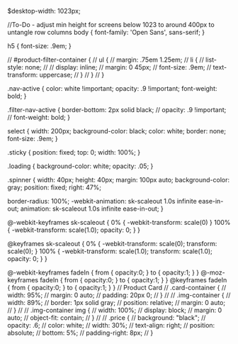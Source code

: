 <!-- @import "~foundation-sites/scss/foundation.scss";
// @import "./nav.scss";
@include foundation-everything; -->

$desktop-width: 1023px;

//To-Do - adjust min height for screens below 1023 to around 400px to untangle row columns
body {
  font-family: 'Open Sans', sans-serif;
}

h5 {
  font-size: .9em;
}


// #product-filter-container {
//   ul {
//     margin: .75em 1.25em;
//     li {
//       list-style: none;
//       // display: inline;
//       margin: 0 45px;
//       font-size: .9em;
//       text-transform: uppercase;
//     }
//   }
// }

.nav-active {
  color: white !important;
  opacity: .9 !important;
  font-weight: bold;
}

.filter-nav-active {
  border-bottom: 2px solid black;
  // opacity: .9 !important;
  // font-weight: bold;
}

select {
  width: 200px;
  background-color: black;
  color: white;
  border: none;
  font-size: .9em;
}

.sticky {
  position: fixed;
  top: 0;
  width: 100%;
}

.loading {
  background-color: white;
  opacity: .05;
}

.spinner {
  width: 40px;
  height: 40px;
  margin: 100px auto;
  background-color: gray;
  position: fixed;
  right: 47%;

  border-radius: 100%;
  -webkit-animation: sk-scaleout 1.0s infinite ease-in-out;
  animation: sk-scaleout 1.0s infinite ease-in-out;
}

@-webkit-keyframes sk-scaleout {
  0% { -webkit-transform: scale(0) }
  100% {
    -webkit-transform: scale(1.0);
    opacity: 0;
  }
}

@keyframes sk-scaleout {
  0% {
    -webkit-transform: scale(0);
    transform: scale(0);
  } 100% {
    -webkit-transform: scale(1.0);
    transform: scale(1.0);
    opacity: 0;
  }
}

@-webkit-keyframes fadeIn { from { opacity:0; } to { opacity:1; } }
@-moz-keyframes fadeIn { from { opacity:0; } to { opacity:1; } }
@keyframes fadeIn { from { opacity:0; } to { opacity:1; } }
// Product Card
//   .card-container {
//     width: 95%;
//     margin: 0 auto;
//     padding: 20px 0;
//   }
//
//   .img-container {
//     width: 89%;
//     border: 1px solid gray;
//     position: relative;
//     margin: 0 auto;
//   }
//
//   .img-container img {
//       width: 100%;
//       display: block;
//       margin: 0 auto;
//       object-fit: contain;
//   }
//
// .price {
//   background: "black";
//   opacity: .6;
//   color: white;
//   width: 30%;
//   text-align: right;
//   position: absolute;
//   bottom: 5%;
//   padding-right: 8px;
// }
